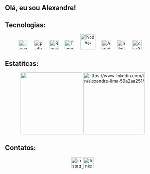 <h2 align="left">Olá, eu sou Alexandre!</h2>

###
<h2 align="left">Tecnologias:</h2>
<div align="center">
  <img src="https://cdn.jsdelivr.net/gh/devicons/devicon/icons/javascript/javascript-original.svg" height="30" alt="javascript logo"  />
  <img width="12" />
  <img src="https://cdn.jsdelivr.net/gh/devicons/devicon/icons/python/python-original.svg" height="30" alt="python logo"  />
  <img width="12" />
  <img src="https://profilinator.rishav.dev/skills-assets/react-original-wordmark.svg" alt="React" height="30" />
  <img width="12" />
  <img src="https://profilinator.rishav.dev/skills-assets/typescript-original.svg" height="30" alt="TypeScript" height="50" />
  <img width="12" />
  <img src="https://profilinator.rishav.dev/skills-assets/nodejs-original-wordmark.svg" alt="Node.js" height="50" />
  <img width="12" />
  <img src="https://profilinator.rishav.dev/skills-assets/arduino.png" alt="Arduino" height="30" />
  <img width="12" />
  <img src="https://cdn.jsdelivr.net/gh/devicons/devicon/icons/html5/html5-original.svg" height="30" alt="html5 logo"  />
  <img width="12" />
  <img src="https://cdn.jsdelivr.net/gh/devicons/devicon/icons/css3/css3-original.svg" height="30" alt="css3 logo"  />
  <img width="12" />
</div>

###

<h2>Estatitcas:</h2>
<div align="center">
  <img src="https://github-readme-stats.vercel.app/api?username=dev-alexandre-lima&hide_title=True&hide_rank=false&show_icons=True&include_all_commits=True&count_private=True&disable_animations=True&theme=dark&locale=en&hide_border=True" height="200px"  />
  <img src="https://github-readme-stats.vercel.app/api/top-langs?username=dev-alexandre-lima&locale=en&hide_title=false&layout=compact&card_width=320&langs_count=5&theme=dark&hide_border=false" height="200px" alt="https://www.linkedin.com/in/alexandre-lima-59a2aa251/"  />
</div>

###

<h2>Contatos:</h2>
<div align="center">
 <a href="https://www.instagram.com/alexandre.lima013/"><img src="https://img.shields.io/static/v1?message=Instagram&logo=instagram&label=&color=E4405F&logoColor=white&labelColor=&style=for-the-badge" height="35" alt="instagram logo"  />
 </a>
  <a href="https://www.linkedin.com/in/alexandre-lima-59a2aa251/"><img src="https://img.shields.io/static/v1?message=LinkedIn&logo=linkedin&label=&color=0077B5&logoColor=white&labelColor=&style=for-the-badge" href="https://www.linkedin.com/in/alexandre-lima-59a2aa251/" height="35" alt="linkedin logo"  /></a>
</div>

###
<!---
dev-alexandre-lima/dev-alexandre-lima is a ✨ special ✨ repository because its `README.md` (this file) appears on your GitHub profile.
You can click the Preview link to take a look at your changes.
--->
